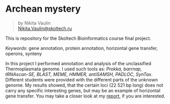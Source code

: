 # Archean mystery

> *by* Nikita Vaulin <br />
> Nikita.Vaulin@skoltech.ru

This is repository for the Skoltech Bioinformatics course final project.

*Keywords*: gene annotation, protein annotation, horizontal gene transfer, operons, synteny

In this project I performed annotation and analysis of the unclassified Thermoplasmata genome. I used such tools as: *Prokka, barrnap, tRNAscan-SE, BLAST, MEME, HMMER, antiSAMSH, PADLOC, SynTax*. Different students were provided with the different parts of the unknown genome. My results showed, that the certain loci (22 521 bp long) does not carry any specific interesting genes, but may be an example of horizontal gene transfer. You may take a closer look at my [report](https://github.com/nvaulin/Sk_Bioinf_Project/blob/main/Vaulin_Project.pdf), if you are interested. 
